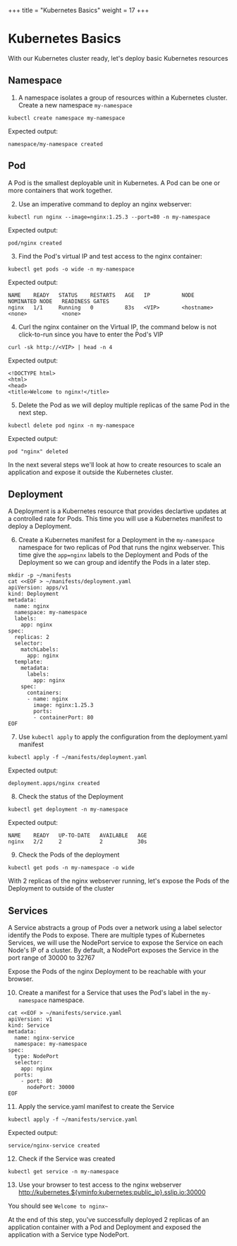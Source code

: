 +++
title = "Kubernetes Basics"
weight = 17
+++

# Kubernetes Basics

With our Kubernetes cluster ready, let's deploy basic Kubernetes resources

## Namespace

1. A namespace isolates a group of resources within a Kubernetes cluster.
Create a new namespace `my-namespace`

```ctr:kubernetes
kubectl create namespace my-namespace
```

Expected output:

```
namespace/my-namespace created
```

## Pod

A Pod is the smallest deployable unit in Kubernetes. A Pod can be one or more containers that work together. 

2. Use an imperative command to deploy an nginx webserver:

```ctr:kubernetes
kubectl run nginx --image=nginx:1.25.3 --port=80 -n my-namespace
```

Expected output:

```shell
pod/nginx created
```

3. Find the Pod's virtual IP and test access to the nginx container:

```ctr:kubernetes
kubectl get pods -o wide -n my-namespace
```

Expected output:

```shell
NAME    READY   STATUS    RESTARTS   AGE   IP          NODE              NOMINATED NODE   READINESS GATES
nginx   1/1     Running   0          83s   <VIP>       <hostname>   <none>           <none>
```

4. Curl the nginx container on the Virtual IP, the command below is not click-to-run since you have to enter the Pod's VIP

```
curl -sk http://<VIP> | head -n 4
```

Expected output:

```
<!DOCTYPE html>
<html>
<head>
<title>Welcome to nginx!</title>
```

5. Delete the Pod as we will deploy multiple replicas of the same Pod in the next step.

```ctr:kubernetes
kubectl delete pod nginx -n my-namespace
```

Expected output:

```shell
pod "nginx" deleted
```

In the next several steps we'll look at how to create resources to scale an application and expose it outside the Kubernetes cluster.

## Deployment

A Deployment is a Kubernetes resource that provides declartive updates at a controlled rate for Pods.
This time you will use a Kubernetes manifest to deploy a Deployment.

6. Create a Kubernetes manifest for a Deployment in the `my-namespace` namespace for two replicas of Pod that runs the nginx webserver.
This time give the `app=nginx` labels to the Deployment and Pods of the Deployment so we can group and identify the Pods in a later step.

```ctr:kubernetes
mkdir -p ~/manifests
cat <<EOF > ~/manifests/deployment.yaml
apiVersion: apps/v1
kind: Deployment
metadata:
  name: nginx
  namespace: my-namespace
  labels:
    app: nginx
spec:
  replicas: 2
  selector:
    matchLabels:
      app: nginx
  template:
    metadata:
      labels:
        app: nginx
    spec:
      containers:
      - name: nginx
        image: nginx:1.25.3
        ports:
        - containerPort: 80
EOF
```

7. Use `kubectl apply` to apply the configuration from the deployment.yaml manifest

```ctr:kubernetes
kubectl apply -f ~/manifests/deployment.yaml
```

Expected output:

```shell
deployment.apps/nginx created
```

8. Check the status of the Deployment

```ctr:kubernetes
kubectl get deployment -n my-namespace
```

Expected output:

```shell
NAME    READY   UP-TO-DATE   AVAILABLE   AGE
nginx   2/2     2            2           30s
```

9. Check the Pods of the deployment

```ctr:kubernetes
kubectl get pods -n my-namespace -o wide
```

With 2 replicas of the nginx webserver running, let's expose the Pods of the Deployment to outside of the cluster

## Services

A Service abstracts a group of Pods over a network using a label selector identify the Pods to expose.
There are multiple types of Kubernetes Services, we will use the NodePort service to expose the Service on each Node's IP of a cluster.
By default, a NodePort exposes the Service in the port range of 30000 to 32767

Expose the Pods of the nginx Deployment to be reachable with your browser.

10. Create a manifest for a Service that uses the Pod's label in the `my-namespace` namespace.

```ctr:kubernetes
cat <<EOF > ~/manifests/service.yaml
apiVersion: v1
kind: Service
metadata:
  name: nginx-service
  namespace: my-namespace
spec:
  type: NodePort
  selector:
    app: nginx
  ports:
    - port: 80
      nodePort: 30000
EOF
```

11. Apply the service.yaml manifest to create the Service

```ctr:kubernetes
kubectl apply -f ~/manifests/service.yaml
```

Expected output:

```shell
service/nginx-service created
```

12. Check if the Service was created

```ctr:kubernetes
kubectl get service -n my-namespace
```

13. Use your browser to test access to the nginx webserver
<a href="http://kubernetes.${vminfo:kubernetes:public_ip}.sslip.io:30000" target="_blank">http://kubernetes.${vminfo:kubernetes:public_ip}.sslip.io:30000</a>

You should see `Welcome to nginx~`

At the end of this step, you've successfully deployed 2 replicas of an application container with a Pod and Deployment and exposed the application with a Service type NodePort.
